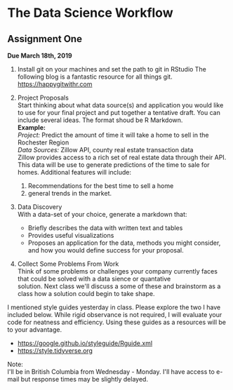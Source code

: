# The Data Science Workflow 
## Assignment One

**Due March 18th, 2019**

1. Install git on your machines and set the path to git in RStudio
    The following blog is a fantastic resource for all things git. 
    https://happygitwithr.com      
    
2. Project Proposals     
    Start thinking about what data source(s) and application you would like to use for your final project and put together a tentative draft. You can include several ideas. The format shoud      be R Markdown.     
    **Example:**     
    *Project:* Predict the amount of time it will take a home to sell in the Rochester Region      
    *Data Sources:* Zillow API, county real estate transaction data       
    Zillow provides access to a rich set of real estate data through their API. This data will be use to generate predictions of the time to sale for homes.        Additional features will include:     
      1. Recommendations for the best time to sell a home 
      2. general trends in the market.    
3. Data Discovery     
    With a data-set of your choice, generate a markdown that:    
    - Briefly describes the data with written text and tables      
    - Provides useful visualizations       
    - Proposes an application for the data, methods you might consider, and how you would define success for your proposal. 
4. Collect Some Problems From Work   
     Think of some problems or challenges your company currently faces that could be solved with a data sience or quantative       
     solution. Next class we'll discuss a some of these and brainstorm as a class how a solution could begin to take shape.
     
I mentioned style guides yesterday in class. Please explore the two I have included below. While rigid observance is not required, I will evaluate your code for neatness and efficiency. Using these guides as a resources will be to your advantage.  
- https://google.github.io/styleguide/Rguide.xml     
- https://style.tidyverse.org     
    
Note:             
I'll be in British Columbia from Wednesday - Monday. I'll have access to e-mail but response times may be slightly delayed.     
